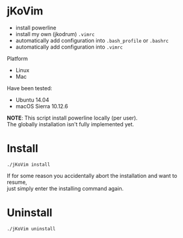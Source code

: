 # jKoVim
* install powerline
* install my own (jkodrum) `.vimrc`
* automatically add configuration into `.bash_profile` or `.bashrc`
* automatically add configuration into `.vimrc`

Platform
* Linux
* Mac

Have been tested:
* Ubuntu 14.04
* macOS Sierra 10.12.6

**NOTE**: This script install powerline locally (per user).  
The globally installation isn't fully implemented yet.

# Install
```
./jKoVim install
```
If for some reason you accidentally abort the installation and want to resume,  
just simply enter the installing command again.

# Uninstall
```
./jKoVim uninstall
```

